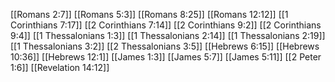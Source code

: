 [[Romans 2:7]]
[[Romans 5:3]]
[[Romans 8:25]]
[[Romans 12:12]]
[[1 Corinthians 7:17]]
[[2 Corinthians 7:14]]
[[2 Corinthians 9:2]]
[[2 Corinthians 9:4]]
[[1 Thessalonians 1:3]]
[[1 Thessalonians 2:14]]
[[1 Thessalonians 2:19]]
[[1 Thessalonians 3:2]]
[[2 Thessalonians 3:5]]
[[Hebrews 6:15]]
[[Hebrews 10:36]]
[[Hebrews 12:1]]
[[James 1:3]]
[[James 5:7]]
[[James 5:11]]
[[2 Peter 1:6]]
[[Revelation 14:12]]
